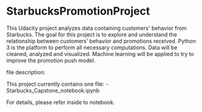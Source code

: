 # StarbucksPromotionProject
 This Udacity project analyzes data containing customers' behavior from Starbucks. The goal for this project is to explore and understand the relationship between customers’ behavior and promotions received. Python 3 is the platform to perform all necessary computations. Data will be cleaned, analyzed and visualized. Machine learning will be applied to try to improve the promotion push model. 
 
 file description:
 
 This project currently contains one file:
     - Starbucks_Capstone_notebook.ipynb
     
 For details, please refer inside to notebook.
